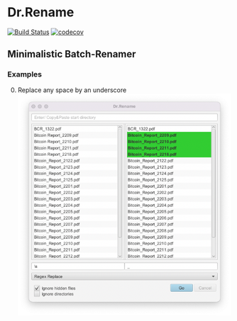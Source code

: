 # Dr.Rename

[![Build Status](https://travis-ci.org/kerner1000/drrename.svg?branch=master)](https://travis-ci.org/kerner1000/drrename)
[![codecov](https://codecov.io/gh/kerner1000/drrename/branch/master/graph/badge.svg)](https://codecov.io/gh/kerner1000/drrename)

## Minimalistic Batch-Renamer

### Examples
0. Replace any space by an underscore ![example-replace-space-by-underscore.png](./screens/example-replace-space-by-underscore.png)
